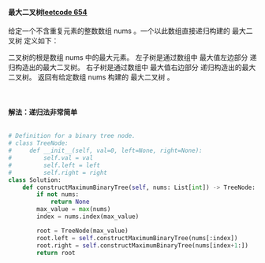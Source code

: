 #### 最大二叉树[leetcode 654](https://leetcode-cn.com/problems/maximum-binary-tree/)

给定一个不含重复元素的整数数组 nums 。一个以此数组直接递归构建的 最大二叉树 定义如下：

二叉树的根是数组 nums 中的最大元素。
左子树是通过数组中 最大值左边部分 递归构造出的最大二叉树。
右子树是通过数组中 最大值右边部分 递归构造出的最大二叉树。
返回有给定数组 nums 构建的 最大二叉树 。

 
#### 解法：递归法非常简单
```python

# Definition for a binary tree node.
# class TreeNode:
#     def __init__(self, val=0, left=None, right=None):
#         self.val = val
#         self.left = left
#         self.right = right
class Solution:
    def constructMaximumBinaryTree(self, nums: List[int]) -> TreeNode:
        if not nums:
            return None
        max_value = max(nums)
        index = nums.index(max_value)

        root = TreeNode(max_value)
        root.left = self.constructMaximumBinaryTree(nums[:index])
        root.right = self.constructMaximumBinaryTree(nums[index+1:])
        return root

```
